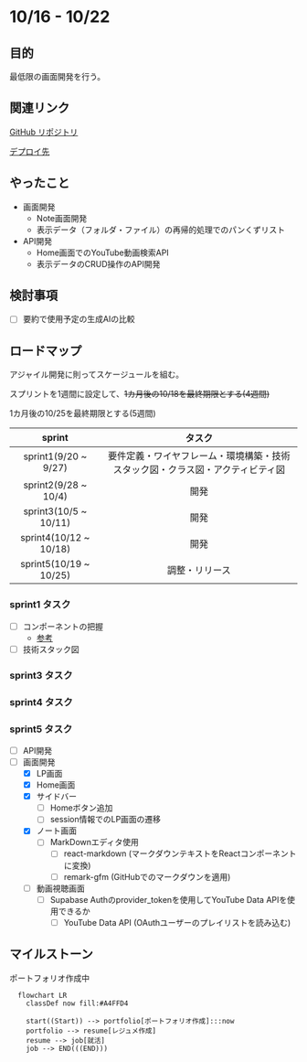 # 10/16 - 10/22
## 目的
最低限の画面開発を行う。

## 関連リンク
[GitHub リポジトリ](https://github.com/motsu8/youtube_note)

[デプロイ先](https://youtube-note-neon.vercel.app/)

## やったこと
- 画面開発
  - Note画面開発
  - 表示データ（フォルダ・ファイル）の再帰的処理でのパンくずリスト
- API開発
  - Home画面でのYouTube動画検索API
  - 表示データのCRUD操作のAPI開発

## 検討事項
- [ ] 要約で使用予定の生成AIの比較

## ロードマップ
アジャイル開発に則ってスケージュールを組む。

スプリントを1週間に設定して、~~1カ月後の10/18を最終期限とする(4週間)~~

1カ月後の10/25を最終期限とする(5週間)

| sprint |タスク|
|:---------:|:---:|
|sprint1(9/20 ~ 9/27)|要件定義・ワイヤフレーム・環境構築・技術スタック図・クラス図・アクティビティ図|
|sprint2(9/28 ~ 10/4)|開発|
|sprint3(10/5 ~ 10/11)|開発|
|sprint4(10/12 ~ 10/18)|開発|
|sprint5(10/19 ~ 10/25)|調整・リリース|

### sprint1 タスク
- [ ] コンポーネントの把握
  - [参考](https://zenn.dev/overflow_offers/articles/20220523-component-design-best-practice)
- [ ] 技術スタック図

### sprint3 タスク
### sprint4 タスク
### sprint5 タスク
- [ ] API開発
- [ ] 画面開発
  - [x] LP画面
  - [x] Home画面
  - [x] サイドバー
    - [ ] Homeボタン追加
    - [ ] session情報でのLP画面の遷移
  - [x] ノート画面
    - [ ] MarkDownエディタ使用
      - [ ] react-markdown (マークダウンテキストをReactコンポーネントに変換)
      - [ ] remark-gfm (GitHubでのマークダウンを適用)
  - [ ] 動画視聴画面
    - [ ] Supabase Authのprovider_tokenを使用してYouTube Data APIを使用できるか
      - [ ] YouTube Data API (OAuthユーザーのプレイリストを読み込む)

## マイルストーン
ポートフォリオ作成中

```mermaid
  flowchart LR
    classDef now fill:#A4FFD4

    start((Start)) --> portfolio[ポートフォリオ作成]:::now
    portfolio --> resume[レジュメ作成]
    resume --> job[就活]
    job --> END(((END)))
```